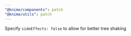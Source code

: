 ```yaml
---
"@knime/components": patch
"@knime/utils": patch
---
```


Specify `sideEffects: false` to allow for better tree shaking
